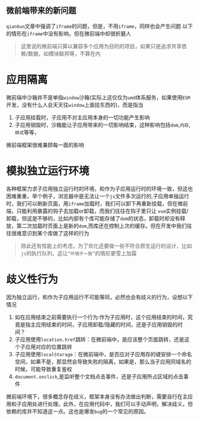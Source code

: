 
## 微前端带来的新问题

`qiankun`文章中强调了`iframe`的问题，但是，不用`iframe`，同样也会产生问题
以下的情形在`iframe`中没有影响，但在微前端中却很折磨人

> 这里说的微前端只算以兼容多个应用为目的的项目，如果只是追求共享依赖/数据，如模块联邦等，不算在内

# 应用隔离
微前端中沙箱并不是单指`window`沙箱(实际上这仅仅为`umd`体系服务，如果使用`ESM`开发，没有什么人会天天往`window`上面挂东西的)，而是指当

1. 子应用挂载时，子应用不对主应用本身的一切功能产生影响
2. 子应用销毁时，沙箱能让子应用带来的一切影响结束，这种影响包括`dom`,`内存`,`样式`等等，

微前端框架很难兼顾每一面的影响


# 模拟独立运行环境
各种框架力求子应用独立运行时的环境，和作为子应用运行时的环境一致，但这也困难重重，举个例子，浏览器中是无法让一个`js`文件多次运行的,子应用单独运行时，我们可以刷新页面，用`iframe`加载时，我们可以卸下再重新挂载，但在微前端，只能利用暴露的钩子去加载or卸载，而我们往往在钩子里只让
`vue`实例挂载/卸载，但这是不够的，比如内部有个库可能存储了`dom`的状态，卸载时却没有释放，第二次加载时页面上是新的`dom`,而库还在控制上次的缓存。但在开发中我们往往很难意识到某个库做了这样的行为

> 除此还有性能上的考虑，为了优化还要做一些不符合原生运行的设计，比如`js`的执行队列，这让`“环境不一致”`的情形更雪上加霜

# 歧义性行为
因为独立运行，和作为子应用运行不可能等同，必然也会有歧义的行为，设想以下情况
1. 如在应用结束之前需要执行一个行为:作为子应用时，这个应用结束的时间，究竟是指主应用结束的时间，子应用卸载/隐藏的时间，还是子应用销毁的时间？
2. 子应用使用`location.href`跳转：在微前端中，是应该整个页面跳转，还是这个子应用对应的位置跳转
3. 子应用使用`localStorage`：在微前端中，是否应对子应用存的键安排一个命名空间，如果不是，那显然会导致失败的隔离，如果是，那么当子应用同域名的时候，可能导致重复鉴权
4. `document.onclick`,是监听整个文档点击事件，还是子应用所占区域的点击事件

微前端环境下，很多概念存在歧义，框架本身没有办法做出判断，需要自行在主应用和子应用处进行处理。此外，在应用代码中，我们可以手动声明，解决歧义，但依赖的库并不知道这一点。这也是爆发`bug`的一个常见的原因。



